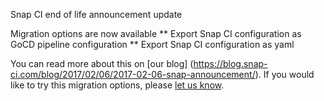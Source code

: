 Snap CI end of life announcement update 

Migration options are now available
** Export Snap CI configuration as GoCD pipeline configuration
** Export Snap CI configuration as yaml

You can read more about this on [our blog] (https://blog.snap-ci.com/blog/2017/02/06/2017-02-06-snap-announcement/). If you would like to try this migration options, please [let us know](https://snap-ci.com/contact-us). 
